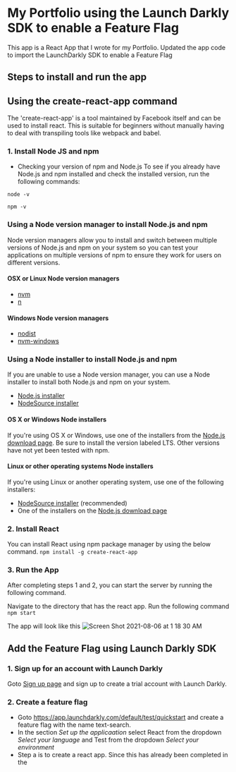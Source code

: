 # My Portfolio using the Launch Darkly SDK to enable a Feature Flag
This app is a React App that I wrote for my Portfolio. Updated the app code to import the LaunchDarkly SDK to enable a Feature Flag

## Steps to install and run the app
## Using the create-react-app command
The 'create-react-app' is a tool maintained by Facebook itself and can be used to install react. This is suitable for beginners without manually having to deal with transpiling tools like webpack and babel.

### 1. Install Node JS and npm
* Checking your version of npm and Node.js
To see if you already have Node.js and npm installed and check the installed version, run the following commands:

`node -v`

`npm -v`

### Using a Node version manager to install Node.js and npm
Node version managers allow you to install and switch between multiple versions of Node.js and npm on your system so you can test your applications on multiple versions of npm to ensure they work for users on different versions.

#### OSX or Linux Node version managers
* [nvm](https://github.com/creationix/nvm)
* [n](https://github.com/tj/n)

#### Windows Node version managers
* [nodist](https://github.com/marcelklehr/nodist)
* [nvm-windows](https://github.com/coreybutler/nvm-windows)

### Using a Node installer to install Node.js and npm
If you are unable to use a Node version manager, you can use a Node installer to install both Node.js and npm on your system.

* [Node.js installer](https://nodejs.org/en/download/)
* [NodeSource installer](https://github.com/nodesource/distributions)

#### OS X or Windows Node installers
If you're using OS X or Windows, use one of the installers from the [Node.js download page](https://nodejs.org/en/download/). Be sure to install the version labeled LTS. Other versions have not yet been tested with npm.

#### Linux or other operating systems Node installers
If you're using Linux or another operating system, use one of the following installers:

* [NodeSource installer](https://github.com/nodesource/distributions) (recommended)
* One of the installers on the [Node.js download page](https://nodejs.org/en/download/)

### 2. Install React
You can install React using npm package manager by using the below command.
`npm install -g create-react-app  `

### 3. Run the App
After completing steps 1 and 2, you can start the server by running the following command.

Navigate to the directory that has the react app.
Run the following command
`npm start`

The app will look like this 
![Screen Shot 2021-08-06 at 1 18 30 AM](https://user-images.githubusercontent.com/10985717/128480004-a5e458df-12d1-4b39-9358-b742b0c5aa64.png)

## Add the Feature Flag using Launch Darkly SDK
### 1. Sign up for an account with Launch Darkly
Goto [Sign up page](https://app.launchdarkly.com/signup) and sign up to create a trial account with Launch Darkly.

### 2. Create a feature flag
* Goto <https://app.launchdarkly.com/default/test/quickstart> and create a feature flag with the name text-search.
* In the section _Set up the applicaation_ select React from the dropdown _Select your language_ and Test from the dropdown _Select your environment_
* Step a is to create a react app. Since this has already been completed in the 
